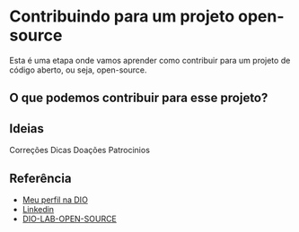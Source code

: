 # Contribuindo para um projeto open-source

Esta é uma etapa onde vamos aprender como contribuir para um projeto de código aberto, ou seja, open-source.

## O que podemos contribuir para esse projeto?

Ideias
 -
Correções
Dicas
Doações
Patrocinios

## 







## Referência

 - [Meu perfil na DIO](https://www.dio.me/users/renan_serato)
 - [Linkedin](https://www.linkedin.com/in/renanserato/)
 - [DIO-LAB-OPEN-SOURCE](https://github.com/digitalinnovationone/dio-lab-open-source)